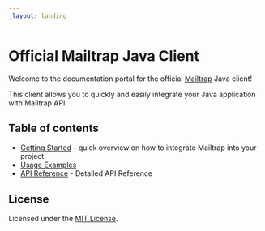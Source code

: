 ```yaml
---
_layout: landing
---
```

# Official Mailtrap Java Client

Welcome to the documentation portal for the official <a href="https://mailtrap.io/" target="_blank">Mailtrap</a> Java client!

This client allows you to quickly and easily integrate your Java application with Mailtrap API.

## Table of contents

- [Getting Started](getting-started.md) - quick overview on how to integrate Mailtrap into your project
- [Usage Examples](usage-examples.md) 
- [API Reference](javadocs.md) - Detailed API Reference

## License

Licensed under the <a href="https://github.com/railsware/mailtrap-java/blob/main/LICENSE.txt" target="_blank">MIT License</a>.

